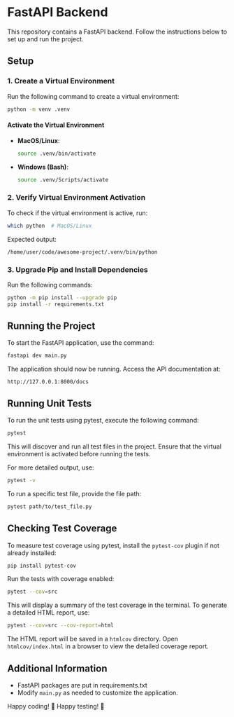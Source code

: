 # FastAPI Backend

This repository contains a FastAPI backend. Follow the instructions below to set up and run the project.

## Setup

### 1. Create a Virtual Environment

Run the following command to create a virtual environment:

```bash
python -m venv .venv
```

#### Activate the Virtual Environment

- **MacOS/Linux**:
  ```bash
  source .venv/bin/activate
  ```
- **Windows (Bash)**:
  ```bash
  source .venv/Scripts/activate
  ```

### 2. Verify Virtual Environment Activation

To check if the virtual environment is active, run:

```bash
which python  # MacOS/Linux
```

Expected output:

```
/home/user/code/awesome-project/.venv/bin/python
```

### 3. Upgrade Pip and Install Dependencies

Run the following commands:

```bash
python -m pip install --upgrade pip
pip install -r requirements.txt
```

## Running the Project

To start the FastAPI application, use the command:

```bash
fastapi dev main.py
```

The application should now be running. Access the API documentation at:

```
http://127.0.0.1:8000/docs
```

## Running Unit Tests

To run the unit tests using pytest, execute the following command:

```bash
pytest
```

This will discover and run all test files in the project. Ensure that the virtual environment is activated before running the tests.

For more detailed output, use:

```bash
pytest -v
```

To run a specific test file, provide the file path:

```bash
pytest path/to/test_file.py
```

## Checking Test Coverage

To measure test coverage using pytest, install the `pytest-cov` plugin if not already installed:

```bash
pip install pytest-cov
```

Run the tests with coverage enabled:

```bash
pytest --cov=src
```

This will display a summary of the test coverage in the terminal. To generate a detailed HTML report, use:

```bash
pytest --cov=src --cov-report=html
```

The HTML report will be saved in a `htmlcov` directory. Open `htmlcov/index.html` in a browser to view the detailed coverage report.

## Additional Information

- FastAPI packages are put in requirements.txt
- Modify `main.py` as needed to customize the application.

Happy coding! 🚀
Happy testing! 🧪
